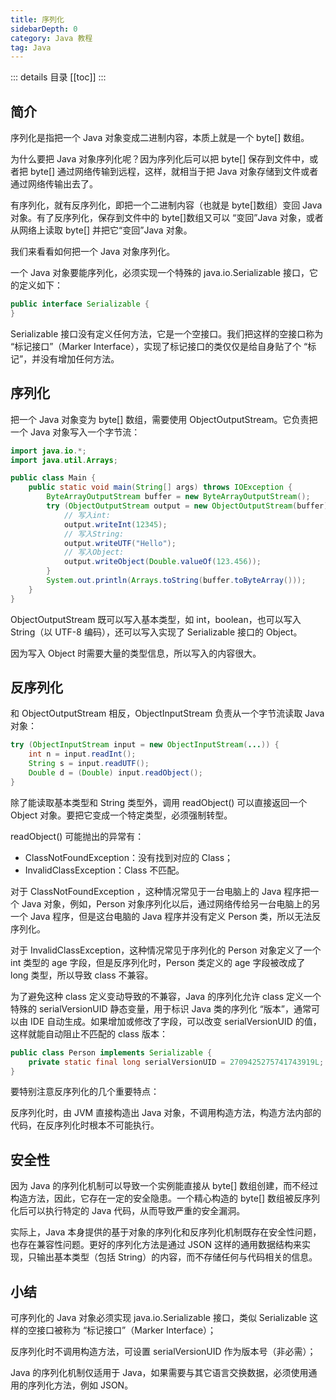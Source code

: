 ```yaml
---
title: 序列化
sidebarDepth: 0
category: Java 教程
tag: Java
---
```


::: details 目录
[[toc]]
:::

## 简介


序列化是指把一个 Java 对象变成二进制内容，本质上就是一个 byte[] 数组。

为什么要把 Java 对象序列化呢？因为序列化后可以把 byte[] 保存到文件中，或者把 byte[] 通过网络传输到远程，这样，就相当于把 Java 对象存储到文件或者通过网络传输出去了。

有序列化，就有反序列化，即把一个二进制内容（也就是 byte[]数组）变回 Java 对象。有了反序列化，保存到文件中的 byte[]数组又可以 “变回”Java 对象，或者从网络上读取 byte[] 并把它“变回”Java 对象。

我们来看看如何把一个 Java 对象序列化。

一个 Java 对象要能序列化，必须实现一个特殊的 java.io.Serializable 接口，它的定义如下：

```java
public interface Serializable {
}
```

Serializable 接口没有定义任何方法，它是一个空接口。我们把这样的空接口称为 “标记接口”（Marker Interface），实现了标记接口的类仅仅是给自身贴了个 “标记”，并没有增加任何方法。


## 序列化

把一个 Java 对象变为 byte[] 数组，需要使用 ObjectOutputStream。它负责把一个 Java 对象写入一个字节流：


```java
import java.io.*;
import java.util.Arrays;

public class Main {
    public static void main(String[] args) throws IOException {
        ByteArrayOutputStream buffer = new ByteArrayOutputStream();
        try (ObjectOutputStream output = new ObjectOutputStream(buffer)) {
            // 写入int:
            output.writeInt(12345);
            // 写入String:
            output.writeUTF("Hello");
            // 写入Object:
            output.writeObject(Double.valueOf(123.456));
        }
        System.out.println(Arrays.toString(buffer.toByteArray()));
    }
}
```

ObjectOutputStream 既可以写入基本类型，如 int，boolean，也可以写入 String（以 UTF-8 编码），还可以写入实现了 Serializable 接口的 Object。

因为写入 Object 时需要大量的类型信息，所以写入的内容很大。


## 反序列化

和 ObjectOutputStream 相反，ObjectInputStream 负责从一个字节流读取 Java 对象：

```java
try (ObjectInputStream input = new ObjectInputStream(...)) {
    int n = input.readInt();
    String s = input.readUTF();
    Double d = (Double) input.readObject();
}
```

除了能读取基本类型和 String 类型外，调用 readObject() 可以直接返回一个 Object 对象。要把它变成一个特定类型，必须强制转型。

readObject() 可能抛出的异常有：

- ClassNotFoundException：没有找到对应的 Class；
- InvalidClassException：Class 不匹配。


对于 ClassNotFoundException ，这种情况常见于一台电脑上的 Java 程序把一个 Java 对象，例如，Person 对象序列化以后，通过网络传给另一台电脑上的另一个 Java 程序，但是这台电脑的 Java 程序并没有定义 Person 类，所以无法反序列化。

对于 InvalidClassException，这种情况常见于序列化的 Person 对象定义了一个 int 类型的 age 字段，但是反序列化时，Person 类定义的 age 字段被改成了 long 类型，所以导致 class 不兼容。

为了避免这种 class 定义变动导致的不兼容，Java 的序列化允许 class 定义一个特殊的 serialVersionUID 静态变量，用于标识 Java 类的序列化 “版本”，通常可以由 IDE 自动生成。如果增加或修改了字段，可以改变 serialVersionUID 的值，这样就能自动阻止不匹配的 class 版本：

```java
public class Person implements Serializable {
    private static final long serialVersionUID = 2709425275741743919L;
}
```

要特别注意反序列化的几个重要特点：

反序列化时，由 JVM 直接构造出 Java 对象，不调用构造方法，构造方法内部的代码，在反序列化时根本不可能执行。


## 安全性

因为 Java 的序列化机制可以导致一个实例能直接从 byte[] 数组创建，而不经过构造方法，因此，它存在一定的安全隐患。一个精心构造的 byte[] 数组被反序列化后可以执行特定的 Java 代码，从而导致严重的安全漏洞。

实际上，Java 本身提供的基于对象的序列化和反序列化机制既存在安全性问题，也存在兼容性问题。更好的序列化方法是通过 JSON 这样的通用数据结构来实现，只输出基本类型（包括 String）的内容，而不存储任何与代码相关的信息。

## 小结

可序列化的 Java 对象必须实现 java.io.Serializable 接口，类似 Serializable 这样的空接口被称为 “标记接口”（Marker Interface）；

反序列化时不调用构造方法，可设置 serialVersionUID 作为版本号（非必需）；

Java 的序列化机制仅适用于 Java，如果需要与其它语言交换数据，必须使用通用的序列化方法，例如 JSON。


